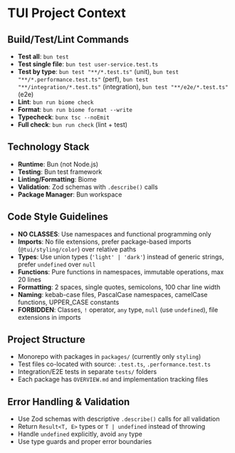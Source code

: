 # TUI Project Context

## Build/Test/Lint Commands
- **Test all**: `bun test`
- **Test single file**: `bun test user-service.test.ts`
- **Test by type**: `bun test "**/*.test.ts"` (unit), `bun test "**/*.performance.test.ts"` (perf), `bun test "**/integration/*.test.ts"` (integration), `bun test "**/e2e/*.test.ts"` (e2e)
- **Lint**: `bun run biome check`
- **Format**: `bun run biome format --write`
- **Typecheck**: `bunx tsc --noEmit`
- **Full check**: `bun run check` (lint + test)

## Technology Stack
- **Runtime**: Bun (not Node.js)
- **Testing**: Bun test framework
- **Linting/Formatting**: Biome
- **Validation**: Zod schemas with `.describe()` calls
- **Package Manager**: Bun workspace

## Code Style Guidelines
- **NO CLASSES**: Use namespaces and functional programming only
- **Imports**: No file extensions, prefer package-based imports (`@tui/styling/color`) over relative paths
- **Types**: Use union types (`'light' | 'dark'`) instead of generic strings, prefer `undefined` over `null`
- **Functions**: Pure functions in namespaces, immutable operations, max 20 lines
- **Formatting**: 2 spaces, single quotes, semicolons, 100 char line width
- **Naming**: kebab-case files, PascalCase namespaces, camelCase functions, UPPER_CASE constants
- **FORBIDDEN**: Classes, `!` operator, `any` type, `null` (use `undefined`), file extensions in imports

## Project Structure
- Monorepo with packages in `packages/` (currently only `styling`)
- Test files co-located with source: `.test.ts`, `.performance.test.ts`
- Integration/E2E tests in separate `tests/` folders
- Each package has `OVERVIEW.md` and implementation tracking files

## Error Handling & Validation
- Use Zod schemas with descriptive `.describe()` calls for all validation
- Return `Result<T, E>` types or `T | undefined` instead of throwing
- Handle `undefined` explicitly, avoid `any` type
- Use type guards and proper error boundaries